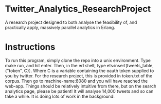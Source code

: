 # Twitter_Analytics_ResearchProject
A research project designed to both analyse the feasibility of, and practically apply, massively parallel analytics in Erlang.

# Instructions
To run this program, simply clone the repo into a unix environment.
Type make run, and hit enter.
Then, in the erl shell, type ets:insert(tweets_table, {"token", C}).
Where C is a variable containing the oauth token supplied to you by twitter. For the
research project, this is provided in token.txt of the corpus.
Then go to machine-name:8080 and you will have reached the web-app. Things should be
relatively intuitive from there, but on the search analytics page, please be patient!
It will analyse 14,000 tweets and so can take a while. It is doing lots of work in the
background.